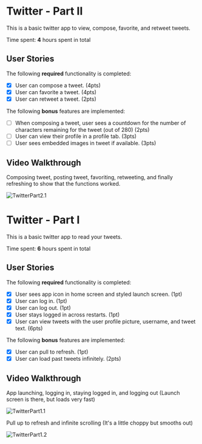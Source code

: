 
# Twitter - Part II

This is a basic twitter app to view, compose, favorite, and retweet tweets.

Time spent: **4** hours spent in total

## User Stories

The following **required** functionality is completed:

- [x] User can compose a tweet. (4pts)
- [x] User can favorite a tweet. (4pts)
- [x] User can retweet a tweet. (2pts)

The following **bonus** features are implemented:

- [ ] When composing a tweet, user sees a countdown for the number of characters remaining for the tweet (out of 280) (2pts)
- [ ] User can view their profile in a profile tab. (3pts)
- [ ] User sees embedded images in tweet if available. (3pts)

## Video Walkthrough

Composing tweet, posting tweet, favoriting, retweeting, and finally refreshing to show that the functions worked.

![TwitterPart2.1](https://media.giphy.com/media/uFHmAt3ih1MyGXwZma/giphy.gif)

# Twitter - Part I

This is a basic twitter app to read your tweets.

Time spent: **6** hours spent in total

## User Stories

The following **required** functionality is completed:

- [x] User sees app icon in home screen and styled launch screen. (1pt)
- [x] User can log in. (1pt)
- [x] User can log out. (1pt)
- [x] User stays logged in across restarts. (1pt)
- [x] User can view tweets with the user profile picture, username, and tweet text. (6pts)

The following **bonus** features are implemented:

- [x] User can pull to refresh. (1pt)
- [x] User can load past tweets infinitely. (2pts)

## Video Walkthrough

App launching, logging in, staying logged in, and logging out (Launch screen is there, but loads very fast)

![TwitterPart1.1](https://media.giphy.com/media/KMf0P6C8JQ9iwMsj9x/giphy.gif?cid=790b7611de3021725017d99179d30ee4243da94993adab5b&rid=giphy.gif&ct=g)



Pull up to refresh and infinite scrolling (It's a little choppy but smooths out)

![TwitterPart1.2](https://media.giphy.com/media/oWhV2526S8uCPefssu/giphy.gif?cid=790b7611c9e7e4d8106adeca558f9d91d27dc3fa6c65089b&rid=giphy.gif&ct=g)
